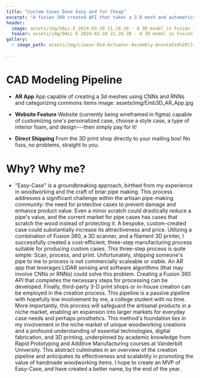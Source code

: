 ```yaml
---
title: "Custom Cases Done Easy and for Cheap"
excerpt: "A fusion 360 created API that takes a 3-D mesh and automatically creates a customizable case for a hobbyist's handmade gifts"
header:
  image: assets/img/DALL·E 2024-03-10 21.28.38 - A 3D model in Fusion 360 showing the design process for a custom-designed glasses case with a foam interior. The case is modeled to fit the glasses pe.webp
  teaser: assets/img/DALL·E 2024-03-10 21.28.38 - A 3D model in Fusion 360 showing the design process for a custom-designed glasses case with a foam interior. The case is modeled to fit the glasses pe.webp
gallery:
  - image_path: assets/img/Linear-Rod-Actuator-Assembly-Annotated%20(3).png
   
---
```


# CAD Modeling Pipeline

* **AR App** App capable of creating a 3d meshes using CNNs and RNNs and categorizing commons items 
  image: assets/img/Emb3D_AR_App.jpg
* **Website Feature** Website (currently being wireframed in figma) capable of customizing one's personalized case, choose a style case, a type of interior foam, and design---then simply pay for it! 

* **Direct Shipping** From the 3D print shop directly to your mailing box! No fuss, no problems, straight to you.

# Why? Why me?

* "Easy-Case" is a groundbreaking approach, birthed from my experience in woodworking and the craft of briar pipe making. This process addresses a significant challenge within the artisan pipe-making community: the need for protective cases to prevent damage and enhance product value. Even a minor scratch could drastically reduce a pipe's value, and the current market for pipe cases has cases that scratch the wood instead of protecting it. A bespoke, custom-created case could substantially increase its attractiveness and price. Utilizing a combination of Fusion 360, a 3D scanner, and a filament 3D printer, I successfully created a cost-efficient, three-step manufacturing process suitable for producing custom cases. This three-step process is quite simple: Scan, process, and print. Unfortunately, shipping someone's pipe to me to process is not commercially scaleable or viable. An AR app that leverages LIDAR sensing and software algorithms (that may involve CNNs or RNNs) could solve this problem. Creating a Fusion 360 API that completes the necessary steps for processing can be developed. Finally, third-party 3-D print shops or in-house creation can be employed in the creation process. This pipeline is a passive pipeline with hopefully low involvement by me, a college student with no time. More importantly, this process will safeguard the artisanal products in a niche market, enabling an expansion into larger markets for everyday case needs and perhaps prosthetics. This method's foundation lies in my involvement in the niche market of unique woodworking creations and a profound understanding of essential technologies, digital fabrication, and 3D printing, underpinned by academic knowledge from Rapid Prototyping and Additive Manufacturing courses at Vanderbilt University. This abstract culminates in an overview of the creation pipeline and anticipates its effectiveness and scalability in promoting the value of handmade woodworking items. I hope to create an MVP of Easy-Case, and have created a better name, by the end of the year.



